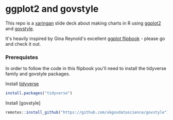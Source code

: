 # ggplot2 and govstyle

This repo is a [xaringan](https://slides.yihui.name/xaringan/#1) slide deck about making charts in R using [ggplot2](https://ggplot2.tidyverse.org/) and [govstyle](http://ukgovdatascience.github.io/govstyle/).

It's heavily inspired by Gina Reynold's excellent [ggplot flipbook](https://evamaerey.github.io/ggplot_flipbook/ggplot_flipbook_xaringan.html) - please go and check it out.

### Prerequistes

In order to follow the code in this flipbook you'll need to install the tidyverse family and govstyle packages.

Install [tidyverse](https://www.tidyverse.org/)
``` r
install.packages("tidyverse")
```

Install [govstyle]
``` r
remotes::install_github("https://github.com/ukgovdatascience/govstyle")
```
